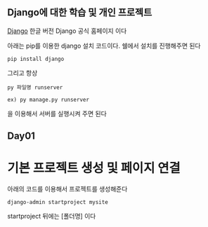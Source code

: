 ## Django에 대한 학습 및 개인 프로젝트

[Django](https://docs.djangoproject.com/ko/4.2/)
한글 버전 Django 공식 홈페이지 이다


아래는 pip를 이용한 django 설치 코드이다.
쉘에서 설치를 진행해주면 된다

```
pip install django
```
그리고 항상
```
py 파일명 runserver

ex) py manage.py runserver
```
을 이용해서 서버를 실행시켜 주면 된다

## Day01
  # 기본 프로젝트 생성 및 페이지 연결

  아래의 코드를 이용해서 프로젝트를 생성해준다
  ```
  django-admin startproject mysite
  ```

  startproject 뒤에는 [폴더명] 이다

  
  
  
